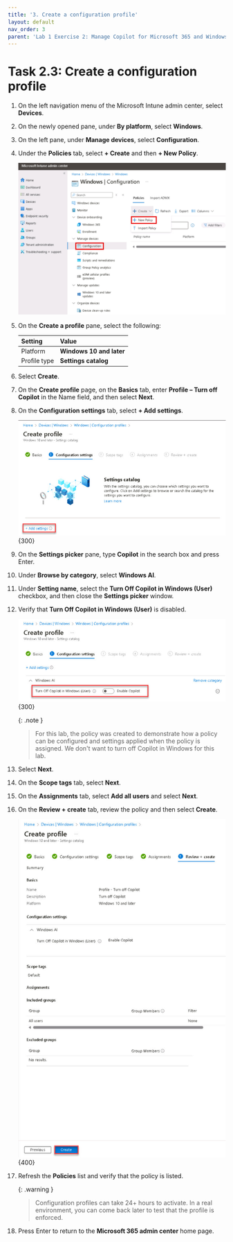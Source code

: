 ```yaml
---
title: '3. Create a configuration profile'
layout: default
nav_order: 3
parent: 'Lab 1 Exercise 2: Manage Copilot for Microsoft 365 and Windows Copilot'
---
```


# Task 2.3: Create a configuration profile


1. On the left navigation menu of the Microsoft Intune admin center, select **Devices**.

1. On the newly opened pane, under **By platform**, select **Windows**.

1. On the left pane, under **Manage devices**, select **Configuration**.

1. Under the **Policies** tab, select **+ Create** and then **+ New Policy**.

    ![NewWindowsConfigurationPolicy.jpg](../media/Updates/NewWindowsConfigurationPolicy.jpg " of the Windows Configuration page with Configuration and Create New Policy highlighted")

1. On the **Create a profile** pane, select the following:

    | Setting | Value |
    |:---------|:---------|
    | Platform   | **Windows 10 and later**  |
    | Profile type   | **Settings catalog**  |

1. Select **Create**.    

1. On the **Create profile** page, on the **Basics** tab, enter **Profile – Turn off Copilot** in the Name field, and then select **Next**.

1. On the **Configuration settings** tab, select **+ Add settings**.

    ![b14.jpg](../media/lab1/b14.jpg){300}

1. On the **Settings picker** pane, type **Copilot** in the search box and press Enter.

1. Under **Browse by category**, select **Windows AI**.

1. Under **Setting name**, select the **Turn Off Copilot in Windows (User)** checkbox, and then close the **Settings picker** window.

1. Verify that **Turn Off Copilot in Windows (User)** is disabled.

    ![b16.jpg](../media/lab1/b16.jpg){300}

    {: .note }
    > For this lab, the policy was created to demonstrate how a policy can be configured and settings applied when the policy is assigned. We don't want to turn off Copilot in Windows for this lab.

1. Select **Next**.

1. On the **Scope tags** tab, select **Next**.

1. On the **Assignments** tab, select **Add all users** and select **Next**.

1. On the **Review + create** tab, review the policy and then select **Create**.

    ![b17.jpg](../media/lab1/b17.jpg){400}

1. Refresh the **Policies** list and verify that the policy is listed.

    {: .warning }
    > Configuration profiles can take 24+ hours to activate. In a real environment, you can come back later to test that the profile is enforced.

1. Press Enter to return to the **Microsoft 365 admin center** home page.